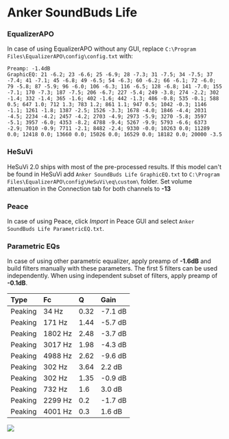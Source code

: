 # Anker SoundBuds Life

### EqualizerAPO
In case of using EqualizerAPO without any GUI, replace `C:\Program Files\EqualizerAPO\config\config.txt`
with:
```
Preamp: -1.4dB
GraphicEQ: 21 -6.2; 23 -6.6; 25 -6.9; 28 -7.3; 31 -7.5; 34 -7.5; 37 -7.4; 41 -7.1; 45 -6.8; 49 -6.5; 54 -6.3; 60 -6.2; 66 -6.1; 72 -6.0; 79 -5.8; 87 -5.9; 96 -6.0; 106 -6.3; 116 -6.5; 128 -6.8; 141 -7.0; 155 -7.1; 170 -7.3; 187 -7.5; 206 -6.7; 227 -5.4; 249 -3.8; 274 -2.2; 302 -1.4; 332 -1.4; 365 -1.6; 402 -1.6; 442 -1.3; 486 -0.8; 535 -0.1; 588 0.5; 647 1.0; 712 1.3; 783 1.2; 861 1.1; 947 0.5; 1042 -0.3; 1146 -1.1; 1261 -1.8; 1387 -2.5; 1526 -3.3; 1678 -4.0; 1846 -4.4; 2031 -4.5; 2234 -4.2; 2457 -4.2; 2703 -4.9; 2973 -5.9; 3270 -5.8; 3597 -5.1; 3957 -6.0; 4353 -8.2; 4788 -9.4; 5267 -9.9; 5793 -6.6; 6373 -2.9; 7010 -0.9; 7711 -2.1; 8482 -2.4; 9330 -0.0; 10263 0.0; 11289 0.0; 12418 0.0; 13660 0.0; 15026 0.0; 16529 0.0; 18182 0.0; 20000 -3.5
```

### HeSuVi
HeSuVi 2.0 ships with most of the pre-processed results. If this model can't be found in HeSuVi add
`Anker SoundBuds Life GraphicEQ.txt` to `C:\Program Files\EqualizerAPO\config\HeSuVi\eq\custom\` folder.
Set volume attenuation in the Connection tab for both channels to **-13**

### Peace
In case of using Peace, click *Import* in Peace GUI and select `Anker SoundBuds Life ParametricEQ.txt`.

### Parametric EQs
In case of using other parametric equalizer, apply preamp of **-1.6dB** and build filters manually
with these parameters. The first 5 filters can be used independently.
When using independent subset of filters, apply preamp of **-0.1dB**.

| Type    | Fc      |    Q | Gain    |
|:--------|:--------|:-----|:--------|
| Peaking | 34 Hz   | 0.32 | -7.1 dB |
| Peaking | 171 Hz  | 1.44 | -5.7 dB |
| Peaking | 1802 Hz | 2.48 | -3.7 dB |
| Peaking | 3017 Hz | 1.98 | -4.3 dB |
| Peaking | 4988 Hz | 2.62 | -9.6 dB |
| Peaking | 302 Hz  | 3.64 | 2.2 dB  |
| Peaking | 302 Hz  | 1.35 | -0.9 dB |
| Peaking | 732 Hz  | 1.6  | 3.0 dB  |
| Peaking | 2299 Hz | 0.2  | -1.7 dB |
| Peaking | 4001 Hz | 0.3  | 1.6 dB  |

![](https://raw.githubusercontent.com/jaakkopasanen/AutoEq/master/results/rtings/sbaf-serious/Anker%20SoundBuds%20Life/Anker%20SoundBuds%20Life.png)